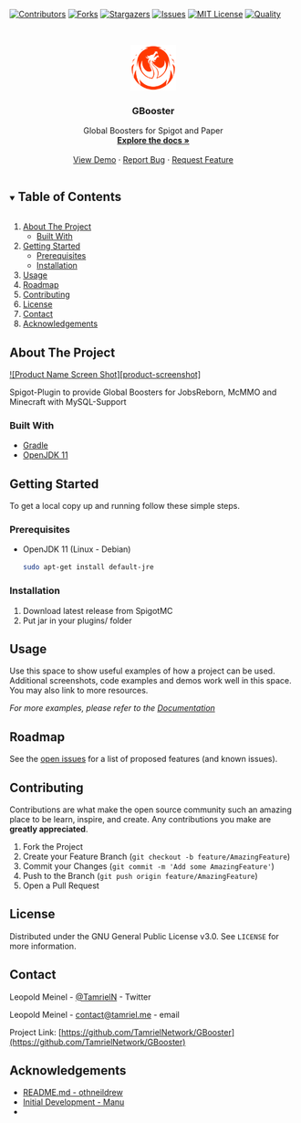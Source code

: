 <!--
*** Thanks for checking out the Best-README-Template. If you have a suggestion
*** that would make this better, please fork the repo and create a pull request
*** or simply open an issue with the tag "enhancement".
*** Thanks again! Now go create something AMAZING! :D
***
***
***
*** To avoid retyping too much info. Do a search and replace for the following:
*** github_username, repo_name, twitter_handle, email, project_title, project_description
-->

<!-- PROJECT SHIELDS -->
<!--
*** I'm using markdown "reference style" links for readability.
*** Reference links are enclosed in brackets [ ] instead of parentheses ( ).
*** See the bottom of this document for the declaration of the reference variables
*** for contributors-url, forks-url, etc. This is an optional, concise syntax you may use.
*** https://www.markdownguide.org/basic-syntax/#reference-style-links
-->
[![Contributors][contributors-shield]][contributors-url]
[![Forks][forks-shield]][forks-url]
[![Stargazers][stars-shield]][stars-url]
[![Issues][issues-shield]][issues-url]
[![MIT License][license-shield]][license-url]
[![Quality][quality-shield]][quality-url]


<!-- PROJECT LOGO -->
<br />
<p align="center">
  <a href="https://github.com/TamrielNetwork/GBooster">
    <img src="images/logo.png" alt="Logo" width="80" height="80">
  </a>

  <h3 align="center">GBooster</h3>

  <p align="center">
    Global Boosters for Spigot and Paper
    <br />
    <a href="https://github.com/TamrielNetwork/GBooster"><strong>Explore the docs »</strong></a>
    <br />
    <br />
    <a href="https://github.com/TamrielNetwork/GBooster">View Demo</a>
    ·
    <a href="https://github.com/TamrielNetwork/GBooster/issues">Report Bug</a>
    ·
    <a href="https://github.com/TamrielNetwork/GBooster/issues">Request Feature</a>
  </p>
</p>

<!-- TABLE OF CONTENTS -->
<details open="open">
  <summary><h2 style="display: inline-block">Table of Contents</h2></summary>
  <ol>
    <li>
      <a href="#about-the-project">About The Project</a>
      <ul>
        <li><a href="#built-with">Built With</a></li>
      </ul>
    </li>
    <li>
      <a href="#getting-started">Getting Started</a>
      <ul>
        <li><a href="#prerequisites">Prerequisites</a></li>
        <li><a href="#installation">Installation</a></li>
      </ul>
    </li>
    <li><a href="#usage">Usage</a></li>
    <li><a href="#roadmap">Roadmap</a></li>
    <li><a href="#contributing">Contributing</a></li>
    <li><a href="#license">License</a></li>
    <li><a href="#contact">Contact</a></li>
    <li><a href="#acknowledgements">Acknowledgements</a></li>
  </ol>
</details>

<!-- ABOUT THE PROJECT -->
## About The Project

[![Product Name Screen Shot][product-screenshot]](https://example.com)

Spigot-Plugin to provide Global Boosters for JobsReborn, McMMO and Minecraft with MySQL-Support

### Built With

* [Gradle](https://gradle.org/install/)
* [OpenJDK 11](https://sourceforge.net/projects/openjdk11/)


<!-- GETTING STARTED -->
## Getting Started

To get a local copy up and running follow these simple steps.

### Prerequisites

* OpenJDK 11 (Linux - Debian)
  ```sh
  sudo apt-get install default-jre
  ```

### Installation

1. Download latest release from SpigotMC
2. Put jar in your plugins/ folder

<!-- USAGE EXAMPLES -->
## Usage

Use this space to show useful examples of how a project can be used. Additional screenshots, code examples and demos work well in this space. You may also link to more resources.

_For more examples, please refer to the [Documentation](https://example.com)_

<!-- ROADMAP -->
## Roadmap

See the [open issues](https://github.com/TamrielNetwork/GBooster/issues) for a list of proposed features (and known issues).

<!-- CONTRIBUTING -->
## Contributing

Contributions are what make the open source community such an amazing place to be learn, inspire, and create. Any contributions you make are **greatly appreciated**.

1. Fork the Project
2. Create your Feature Branch (`git checkout -b feature/AmazingFeature`)
3. Commit your Changes (`git commit -m 'Add some AmazingFeature'`)
4. Push to the Branch (`git push origin feature/AmazingFeature`)
5. Open a Pull Request

<!-- LICENSE -->
## License

Distributed under the GNU General Public License v3.0. See `LICENSE` for more information.

<!-- CONTACT -->
## Contact

Leopold Meinel - [@TamrielN](https://twitter.com/TamrielN) - Twitter

Leopold Meinel - [contact@tamriel.me](mailto:contact@tamriel.me) - email

Project Link: [https://github.com/TamrielNetwork/GBooster](https://github.com/TamrielNetwork/GBooster)

<!-- ACKNOWLEDGEMENTS -->
## Acknowledgements

* [README.md - othneildrew](https://github.com/othneildrew/Best-README-Template)
* [Initial Development - Manu](https://example.com)
* []()

<!-- MARKDOWN LINKS & IMAGES -->
<!-- https://www.markdownguide.org/basic-syntax/#reference-style-links -->
[contributors-shield]: https://img.shields.io/github/contributors-anon/TamrielNetwork/GBooster?style=for-the-badge
[contributors-url]: https://github.com/TamrielNetwork/GBooster/graphs/contributors
[forks-shield]: https://img.shields.io/github/forks/TamrielNetwork/GBooster?label=Forks&style=for-the-badge
[forks-url]: https://github.com/TamrielNetwork/GBooster/network/members
[stars-shield]: https://img.shields.io/github/stars/TamrielNetwork/GBooster?style=for-the-badge
[stars-url]: https://github.com/TamrielNetwork/GBooster/stargazers
[issues-shield]: https://img.shields.io/github/issues/TamrielNetwork/GBooster?style=for-the-badge
[issues-url]: https://github.com/TamrielNetwork/GBooster/issues
[license-shield]: https://img.shields.io/github/license/TamrielNetwork/GBooster?style=for-the-badge
[license-url]: https://github.com/TamrielNetwork/GBooster/blob/main/LICENSE
[quality-shield]: https://img.shields.io/scrutinizer/quality/g/TamrielNetwork/GBooster?label=quality&style=for-the-badge
[quality-url]: https://scrutinizer-ci.com/g/TamrielNetwork/GBooster/reports/

